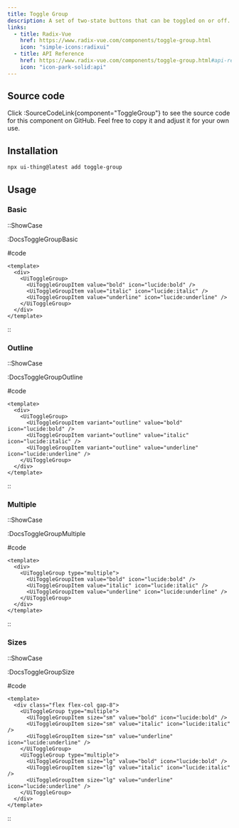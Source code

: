 ```yaml
---
title: Toggle Group
description: A set of two-state buttons that can be toggled on or off.
links:
  - title: Radix-Vue
    href: https://www.radix-vue.com/components/toggle-group.html
    icon: "simple-icons:radixui"
  - title: API Reference
    href: https://www.radix-vue.com/components/toggle-group.html#api-reference
    icon: "icon-park-solid:api"
---
```


## Source code

Click :SourceCodeLink{component="ToggleGroup"} to see the source code for this component on GitHub. Feel free to copy it and adjust it for your own use.

## Installation

```bash
npx ui-thing@latest add toggle-group
```

## Usage

### Basic

::ShowCase

:DocsToggleGroupBasic

#code

```vue [DocsToggleGroupBasic.vue]
<template>
  <div>
    <UiToggleGroup>
      <UiToggleGroupItem value="bold" icon="lucide:bold" />
      <UiToggleGroupItem value="italic" icon="lucide:italic" />
      <UiToggleGroupItem value="underline" icon="lucide:underline" />
    </UiToggleGroup>
  </div>
</template>
```

::

### Outline

::ShowCase

:DocsToggleGroupOutline

#code

```vue [DocsToggleGroupOutline.vue]
<template>
  <div>
    <UiToggleGroup>
      <UiToggleGroupItem variant="outline" value="bold" icon="lucide:bold" />
      <UiToggleGroupItem variant="outline" value="italic" icon="lucide:italic" />
      <UiToggleGroupItem variant="outline" value="underline" icon="lucide:underline" />
    </UiToggleGroup>
  </div>
</template>
```

::

### Multiple

::ShowCase

:DocsToggleGroupMultiple

#code

```vue [DocsToggleGroupMultiple.vue]
<template>
  <div>
    <UiToggleGroup type="multiple">
      <UiToggleGroupItem value="bold" icon="lucide:bold" />
      <UiToggleGroupItem value="italic" icon="lucide:italic" />
      <UiToggleGroupItem value="underline" icon="lucide:underline" />
    </UiToggleGroup>
  </div>
</template>
```

::

### Sizes

::ShowCase

:DocsToggleGroupSize

#code

```vue [DocsToggleGroupSize.vue]
<template>
  <div class="flex flex-col gap-8">
    <UiToggleGroup type="multiple">
      <UiToggleGroupItem size="sm" value="bold" icon="lucide:bold" />
      <UiToggleGroupItem size="sm" value="italic" icon="lucide:italic" />
      <UiToggleGroupItem size="sm" value="underline" icon="lucide:underline" />
    </UiToggleGroup>
    <UiToggleGroup type="multiple">
      <UiToggleGroupItem size="lg" value="bold" icon="lucide:bold" />
      <UiToggleGroupItem size="lg" value="italic" icon="lucide:italic" />
      <UiToggleGroupItem size="lg" value="underline" icon="lucide:underline" />
    </UiToggleGroup>
  </div>
</template>
```

::
